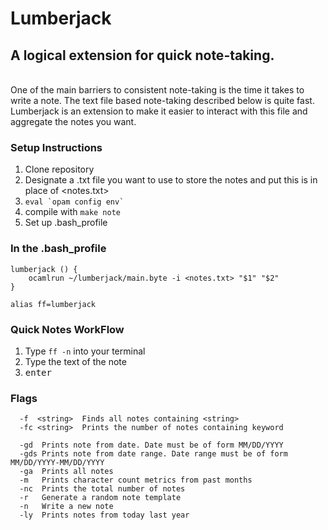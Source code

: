 # Lumberjack
## A logical extension for quick note-taking.
<br/>
One of the main barriers to consistent note-taking is the time it takes to write a note.   
The text file based note-taking described below is quite fast.
Lumberjack is an extension to make it easier to interact with this file and aggregate the notes you want.

### Setup Instructions
1. Clone repository
2. Designate a .txt file you want to use to store the notes and put this is in place of <notes.txt>
3. ```eval `opam config env` ```
4. compile with ```make note```
5. Set up .bash_profile

 ### In the .bash_profile
```
lumberjack () {
    ocamlrun ~/lumberjack/main.byte -i <notes.txt> "$1" "$2"
}

alias ff=lumberjack
```
### Quick Notes WorkFlow
1. Type `ff -n` into your terminal
2. Type the text of the note
3. <kbd>enter</kbd>

### Flags
```
  -f  <string>  Finds all notes containing <string>
  -fc <string>  Prints the number of notes containing keyword
  
  -gd  Prints note from date. Date must be of form MM/DD/YYYY
  -gds Prints note from date range. Date range must be of form MM/DD/YYYY-MM/DD/YYYY
  -ga  Prints all notes
  -m   Prints character count metrics from past months
  -nc  Prints the total number of notes
  -r   Generate a random note template
  -n   Write a new note
  -ly  Prints notes from today last year
 ```


